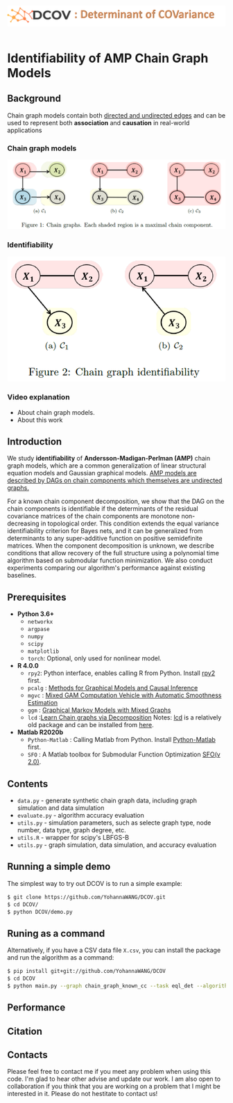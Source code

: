 
<img align="left" src="docs/images/dcov.png"> &nbsp; &nbsp;


                                                               
# Identifiability of AMP Chain Graph Models

## Background
Chain graph models contain both <u>directed and undirected edges</u> and can be used to represent both **association** and **causation** in real-world applications

### Chain graph models
<img width="" alt="characterization" src="/docs/images/chain_graph.png"/>         

### Identifiability

<img width="" alt="characterization" src="/docs/images/Identifiability.png"/>         

### Video explanation 
- About chain graph models.
- About this work

## Introduction
We study **identifiability** of **Andersson-Madigan-Perlman (AMP)** chain graph models, which are a common generalization of linear structural equation models and Gaussian graphical models. <u>AMP models are described by DAGs on chain components which themselves are undirected graphs.</u> 

For a known chain component decomposition, we show that the DAG on the chain components is identifiable if the determinants of the residual covariance matrices of the chain components are monotone non-decreasing in topological order. This condition extends the equal variance identifiability criterion for Bayes nets, and it can be generalized from determinants to any super-additive function on positive semidefinite matrices. When the component decomposition is  unknown, we describe conditions that allow recovery of the full structure using a polynomial time algorithm based on submodular function minimization. We also conduct experiments comparing our algorithm's performance against existing baselines.                                       

                                                            
## Prerequisites

- **Python 3.6+**
  - `networkx`
  - `argpase`
  - `numpy`
  - `scipy`
  - `matplotlib`
  - `torch`: Optional, only used for nonlinear model.
- **R 4.0.0**
  - `rpy2`: Python interface, enables calling R from Python. Install [rpy2](https://pypi.org/project/rpy2/) first.
  - `pcalg` : [Methods for Graphical Models and Causal Inference](https://cran.r-project.org/web/packages/pcalg/index.html)
  - `mgvc` : [Mixed GAM Computation Vehicle with Automatic Smoothness Estimation](https://cran.r-project.org/web/packages/mgcv/index.html)
  - `ggm` : [Graphical Markov Models with Mixed Graphs](https://cran.r-project.org/web/packages/ggm/index.html)
  - `lcd` :[Learn Chain graphs via Decomposition](http://www2.uaem.mx/r-mirror/web/packages/lcd/index.html) Notes: [lcd](http://www2.uaem.mx/r-mirror/web/packages/lcd/index.html) is a relatively old package and can be installed from [here](http://www2.uaem.mx/r-mirror/src/contrib/lcd_0.7-3.tar.gz).
- **Matlab R2020b**
  - `Python-Matlab` : Calling Matlab from Python. Install [Python-Matlab](https://www.mathworks.com/help/matlab/matlab-engine-for-python.html) first.
  - `SFO` : A Matlab toolbox for Submodular Function Optimization [SFO(v 2.0)](https://www.mathworks.com/matlabcentral/fileexchange/20504-submodular-function-optimization).


## Contents

- `data.py` - generate synthetic chain graph data, including graph simulation and data simulation
- `evaluate.py` - algorithm accuracy evaluation 
- `utils.py` - simulation parameters, such as selecte graph type, node number, data type, graph degree, etc.  
- `utils.R` - wrapper for scipy's LBFGS-B
- `utils.py` - graph simulation, data simulation, and accuracy evaluation 


## Running a simple demo

The simplest way to try out DCOV is to run a simple example:
```bash
$ git clone https://github.com/YohannaWANG/DCOV.git
$ cd DCOV/
$ python DCOV/demo.py
```

## Runing as a command

Alternatively, if you have a CSV data file `X.csv`, you can install the package and run the algorithm as a command:
```bash
$ pip install git+git://github.com/YohannaWANG/DCOV
$ cd DCOV
$ python main.py --graph chain_graph_known_cc --task eql_det --algorithm known_npcov --regress_method mgcv --n 50 --s 1000 --d 4 --operator det
```

## Performance

## Citation

## Contacts

Please feel free to contact me if you meet any problem when using this code. I'm glad to hear other advise and update our work. 
I am also open to collaboration if you think that you are working on a problem that I might be interested in it.
Please do not hestitate to contact us!


